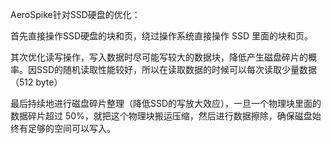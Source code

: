 AeroSpike针对SSD硬盘的优化：

首先直接操作SSD硬盘的块和页，绕过操作系统直接操作 SSD 里面的块和页。

其次优化读写操作，写入数据时尽可能写较大的数据块，降低产生磁盘碎片的概率。因SSD的随机读取性能较好，所以在读取数据的时候可以每次读取少量数据（512 byte）

最后持续地进行磁盘碎片整理（降低SSD的写放大效应），一旦一个物理块里面的数据碎片超过 50%，就把这个物理块搬运压缩，然后进行数据擦除，确保磁盘始终有足够的空间可以写入。

